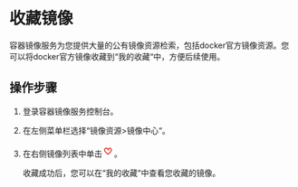 # 收藏镜像<a name="swr_01_0022"></a>

容器镜像服务为您提供大量的公有镜像资源检索，包括docker官方镜像资源。您可以将docker官方镜像收藏到“我的收藏“中，方便后续使用。

## 操作步骤<a name="zh-cn_topic_0083050725_section283714373385"></a>

1.  登录容器镜像服务控制台。
2.  在左侧菜单栏选择“镜像资源\>镜像中心“。
3.  在右侧镜像列表中单击![](figures/13-6收藏小图标.png)。

    收藏成功后，您可以在“我的收藏“中查看您收藏的镜像。


